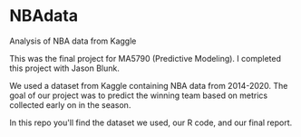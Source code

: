 # NBAdata
Analysis of NBA data from Kaggle

This was the final project for MA5790 (Predictive Modeling). I completed this project with Jason Blunk.

We used a dataset from Kaggle containing NBA data from 2014-2020. The goal of our project was to predict the winning team based on metrics collected early on in the season.

In this repo you'll find the dataset we used, our R code, and our final report.
